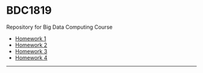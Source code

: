 # BDC1819
Repository for Big Data Computing Course
* [Homework 1](https://github.com/candeogi/BDC1819/blob/master/src/main/java/homework1)
* [Homework 2](https://github.com/candeogi/BDC1819/blob/master/src/main/java/homework2)
* [Homework 3](https://github.com/candeogi/BDC1819/blob/master/src/main/java/homework3)
* [Homework 4](https://github.com/candeogi/BDC1819/blob/master/src/main/java/homework4)
___
